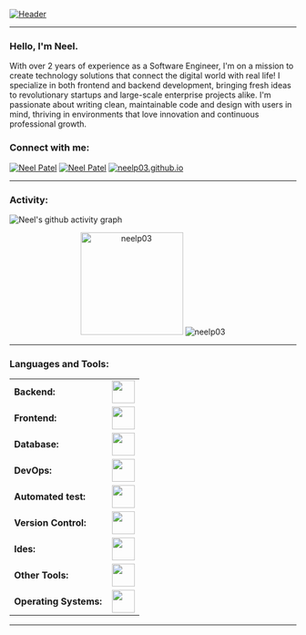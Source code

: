[![Header](https://raw.githubusercontent.com/neelp03/neelp03/main/read_me_assets/banner.jfif "Header")](https://github.com/neelp03/neelp03/blob/main/banner.jfif)

---

### Hello, I'm Neel.

With over 2 years of experience as a Software Engineer, I'm on a mission to create technology solutions that connect the digital world with real life! I specialize in both frontend and backend development, bringing fresh ideas to revolutionary startups and large-scale enterprise projects alike. I'm passionate about writing clean, maintainable code and design with users in mind, thriving in environments that love innovation and continuous professional growth.


<h3 align="left">Connect with me:</h3>
<div align="left">

  <a href="https://www.linkedin.com/in/neelp03"><img src="https://img.shields.io/badge/Linkedin-%230077B5.svg?logo=linkedin&logoColor=white" alt="Neel Patel"/></a> 
  <a href="https://www.dev.to/neelp03"><img src="https://img.shields.io/badge/Dev.to-0A0A0A?logo=devdotto&logoColor=white" alt="Neel Patel" /></a> 
  <a href="https://neelp03.github.io"><img src="https://img.shields.io/badge/Portfolio-8A2BE2" alt="neelp03.github.io" /></a> 

</div>


------
<h3 align="left">Activity:</h3>

![Neel's github activity graph](https://github-readme-activity-graph.vercel.app/graph?username=neelp03&bg_color=100f0f&color=4c5e9e&line=4c569e&point=403e41&area=true&hide_border=true&hide_title=true)

<div align="center">
  <img height="180em" src="https://github-readme-stats.vercel.app/api/top-langs?username=neelp03&show_icons=true&locale=en&layout=compact&theme=tokyonight&count_private=true" alt="neelp03"/>
             
  <img src="https://github-readme-streak-stats.herokuapp.com/?user=neelp03&&theme=tokyo" alt="neelp03" />
</div>

------
<h3 align="left">Languages and Tools:</h3>
<table>
    <tr>
        <td style="font-weight: bold; padding-right: 10px; vertical-align: center; border: none;">Backend:</td>
        <td><img height="40" src="https://skillicons.dev/icons?i=go,nodejs,expressjs,flask,aws"/></td>
    </tr>
    <tr>
        <td style="font-weight: bold; padding-right: 10px; vertical-align: center;">Frontend:</td>
        <td><img height="40" src="https://skillicons.dev/icons?i=react,mui,bootstrap,html,css,sass,js,ts,figma,xd"/></td>
    </tr>
    <tr>
        <td style="font-weight: bold; padding-right: 10px; vertical-align: center; border: none;">Database:</td>
        <td><img height="40" src="https://skillicons.dev/icons?i=mongodb,mysql,postgresql,redis,firebase"/></td>
    </tr>
    <tr>
        <td style="font-weight: bold; padding-right: 10px; vertical-align: center; border: none;">DevOps:</td>
        <td><img height="40" src="https://skillicons.dev/icons?i=aws,docker,kubernetes,gcp,jenkins,githubactions"/></td>
    </tr>
    <tr>
        <td style="font-weight: bold; padding-right: 10px; vertical-align: center; border: none;">Automated test:</td>
        <td><img height="40" src="https://skillicons.dev/icons?i=selenium,jenkins"/></td>
    </tr>
    <tr>
        <td style="font-weight: bold; padding-right: 10px; vertical-align: center; border: none;">Version Control:</td>
        <td><img height="40" src="https://skillicons.dev/icons?i=git,github,gitlab"/></td>
    </tr>
    <tr>
        <td style="font-weight: bold; padding-right: 10px; vertical-align: center; border: none;">Ides:</td>
        <td><img height="40" src="https://skillicons.dev/icons?i=vscode,eclipse,visualstudio,pycharm,idea"/></td>
    </tr>
    <tr>
        <td style="font-weight: bold; padding-right: 10px; vertical-align: center; border: none;">Other Tools:</td>
        <td><img height="40" src="https://skillicons.dev/icons?i=rabbitmq,grafana,prometheus,bash"/></td>
    </tr>
    <tr>
        <td style="font-weight: bold; padding-right: 10px; vertical-align: center; border: none;">Operating Systems:</td>
        <td><img height="40" src="https://skillicons.dev/icons?i=windows,apple,linux"/></td>
    </tr>
</table>

------
